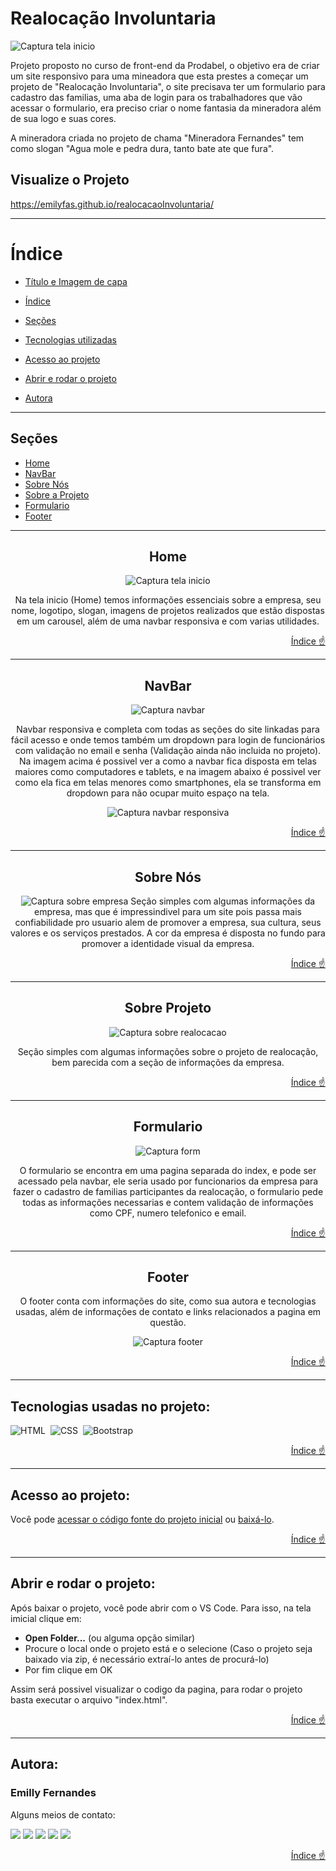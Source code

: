 # Realocação Involuntaria

![Captura tela inicio](https://user-images.githubusercontent.com/115494759/234691466-92a9f419-5951-4d00-bff4-6de200fedb84.png)

Projeto proposto no curso de front-end da Prodabel, o objetivo era de criar um site responsivo para uma mineadora que esta prestes a começar um projeto de "Realocação Involuntaria", o site precisava ter um formulario para cadastro das familias, uma aba de login para os trabalhadores que vão acessar o formulario, era preciso criar o nome fantasia da mineradora além de sua logo e suas cores.

A mineradora criada no projeto de chama "Mineradora Fernandes" tem como slogan "Agua mole e pedra dura, tanto bate ate que fura".

## Visualize o Projeto
https://emilyfas.github.io/realocacaoInvoluntaria/


---
# Índice 
* [Título e Imagem de capa](#realocação-involuntaria)
* [Índice](#índice)

* [Seções](#seções)
* [Tecnologias utilizadas](#tecnologias-utilizadas)
* [Acesso ao projeto](#acesso-ao-projeto)
* [Abrir e rodar o projeto](#abrir-e-rodar-o-projeto)
* [Autora](#autora)

---
## Seções
* [Home](#home)
* [NavBar](#navbar)
* [Sobre Nós](#sobre-nós)
* [Sobre a Projeto](#sobre-projeto)
* [Formulario](#formulario)
* [Footer](#footer)

---
<div align= "center">

## Home
  
![Captura tela inicio](https://user-images.githubusercontent.com/115494759/234691356-1a92ecc2-8b0e-4046-97aa-0cfda8a6c395.png)

Na tela inicio (Home) temos informações essenciais sobre a empresa, seu nome, logotipo, slogan, imagens de projetos realizados que estão dispostas em um carousel, além de uma navbar responsiva e com varias utilidades.
 
</div>
<div align="right">

  [Índice :point_up:](#índice)
</div>

---
<div align= "center">

## NavBar
![Captura navbar](https://user-images.githubusercontent.com/115494759/234691313-bbe17f26-86a8-4496-bf81-b257749a6d40.png)

Navbar responsiva e completa com todas as seções do site linkadas para fácil acesso e onde temos também um dropdown para login de funcionários com validação no email e senha (Validação ainda não incluida no projeto). Na imagem acima é possivel ver a como a navbar fica disposta em telas maiores como computadores e tablets, e na imagem abaixo é possivel ver como ela fica em telas menores como smartphones, ela se transforma em dropdown para não ocupar muito espaço na tela.

![Captura navbar responsiva](https://user-images.githubusercontent.com/115494759/234691276-284c84af-648d-4767-a09b-da6092f0bb91.png)
 
</div>
<div align="right">

  [Índice :point_up:](#índice)
</div>

---
<div align= "center">

## Sobre Nós

![Captura sobre empresa](https://user-images.githubusercontent.com/115494759/234691220-1dbfee15-b86b-459a-a55b-616552400bed.png)
Seção simples com algumas informações da empresa, mas que é impressindivel para um site pois passa mais confiabilidade pro usuario alem de promover a empresa, sua cultura, seus valores e os serviços prestados. A cor da empresa é disposta no fundo para promover a identidade visual da empresa.
  
</div>
<div align="right">

  [Índice :point_up:](#índice)
</div>

---
<div align= "center">

## Sobre Projeto

![Captura sobre realocacao](https://user-images.githubusercontent.com/115494759/234691180-03f990b4-5a12-447b-8ffc-4b9d45446bb3.png)
  
Seção simples com algumas informações sobre o projeto de realocação, bem parecida com a seção de informações da empresa.

</div>
<div align="right">

  [Índice :point_up:](#índice)
</div>

---
<div align= "center">

## Formulario

![Captura form](https://user-images.githubusercontent.com/115494759/234690607-2c9ae92e-3259-4852-a157-09bfb1a144a0.png)

O formulario se encontra em uma pagina separada do index, e pode ser acessado pela navbar, ele seria usado por funcionarios da empresa para fazer o cadastro de familias participantes da realocação, o formulario pede todas as informações necessarias e contem validação de informações como CPF, numero telefonico e email.

</div>
<div align="right">

  [Índice :point_up:](#índice)
</div>

---
<div align= "center">

## Footer

O footer conta com informações do site, como sua autora e tecnologias usadas, além de informações de contato e links relacionados a pagina em questão.
  
![Captura footer](https://user-images.githubusercontent.com/115494759/234691018-920c876d-69f8-427c-9dfa-affcc44cfef1.png)

</div>
<div align="right">

  [Índice :point_up:](#índice)
</div>

---
<div id="tecnologias-utilizadas">

## Tecnologias usadas no projeto:
![HTML](https://img.shields.io/badge/HTML5-E34F26?style=for-the-badge&logo=html5&logoColor=white)&nbsp;
![CSS](https://img.shields.io/badge/CSS-239120?&style=for-the-badge&logo=css3&logoColor=white)&nbsp;
![Bootstrap](https://img.shields.io/badge/Bootstrap-563D7C?style=for-the-badge&logo=bootstrap&logoColor=white)&nbsp; 

</div>
<div align="right">

  [Índice :point_up:](#índice)
</div>

---
<div id="acesso-ao-projeto">

## Acesso ao projeto:

Você pode [acessar o código fonte do projeto inicial](https://github.com/emilyfas/Portfolio/find/main) ou [baixá-lo](https://github.com/emilyfas/Portfolio/archive/refs/heads/main.zip).
</div>
<div align="right">

  [Índice :point_up:](#índice)
</div>

---
<div id="abrir-e-rodar-o-projeto">

## Abrir e rodar o projeto:

Após baixar o projeto, você pode abrir com o VS Code. Para isso, na tela imicial clique em:

- **Open Folder...** (ou alguma opção similar)
- Procure o local onde o projeto está e o selecione (Caso o projeto seja baixado via zip, é necessário extraí-lo antes de procurá-lo)
- Por fim clique em OK

Assim será possivel visualizar o codigo da pagina, para rodar o projeto basta executar o arquivo "index.html".
</div>
<div align="right">

  [Índice :point_up:](#índice)
</div>

---
<div id="autora">

## Autora:
### Emilly Fernandes
Alguns meios de contato:
<div>
<a href="https://wa.me/5531989018696?text=Me+mande+um+Oi+%3A%29" target="_blank"><img src="https://img.shields.io/badge/WhatsApp-25D366?style=for-the-badge&logo=whatsapp&logoColor=white" target="_blank"></a>
<a href="https://instagram.com/emillygarai" target="_blank"><img src="https://img.shields.io/badge/-Instagram-%23E4405F?style=for-the-badge&logo=instagram&logoColor=white" target="_blank"></a>
<a href="https://twitter.com/emilly_fernads" target="_blank"><img src="https://img.shields.io/badge/Twitter-1DA1F2?style=for-the-badge&logo=twitter&logoColor=white" target="_blank"></a>
<a href = "mailto:emilly.fernandesads@gmail.com"><img src="https://img.shields.io/badge/Gmail-D14836?style=for-the-badge&logo=gmail&logoColor=white" target="_blank"></a>
<a href="https://www.linkedin.com/in/emilly-fernandes-alves-de-souza-2b451a24b" target="_blank"><img src="https://img.shields.io/badge/-LinkedIn-%230077B5?style=for-the-badge&logo=linkedin&logoColor=white" target="_blank"></a>   
</div>
</div>
</div>
<div align="right">

  [Índice :point_up:](#índice)
</div>
